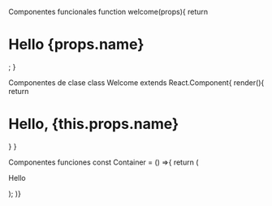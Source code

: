 Componentes funcionales
function welcome(props){
    return <h1>Hello {props.name}</h1>;
}

Componentes de clase
class Welcome extends React.Component{
    render(){
        return <h1>Hello, {this.props.name}</h1>
    }
}


Componentes funciones 
const Container = () =>{ return (
    <div className = "container">
    <p>Hello</p>
    </div>
);
)}
